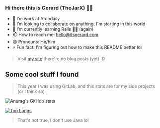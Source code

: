 ### Hi there this is Gerard (TheJarX) 👋🏻

- 🔭 I’m work at Archdaily
- 👯 I’m looking to collaborate on anything, I'm starting in this world
- 🌱 I’m currently learning Rails 🙌🏻 (again)
- 📫 How to reach me: hello@itsgerard.com
- 😄 Pronouns: He/him
- ⚡ Fun fact: I'm figuring out how to make this README better lol

> Visit [my site](https://itsgerard.com/) there're no blog posts (yet) :D


## Some cool stuff I found
> This year I was using GitLab, and this stats are for my side projects (or I think so)

![Anurag's GitHub stats](https://github-readme-stats.vercel.app/api?username=TheJarX&show_icons=true&count_private=true)


[![Top Langs](https://github-readme-stats.vercel.app/api/top-langs/?username=TheJarX&layout=compact)](https://github.com/anuraghazra/github-readme-stats)
> That's not true, I don't use Java lol


<!--
**TheJarX/TheJarX** is a ✨ _special_ ✨ repository because its `README.md` (this file) appears on your GitHub profile.

Here are some ideas to get you started:

- 🔭 I’m currently working on ...
- 🌱 I’m currently learning ...
- 👯 I’m looking to collaborate on ...
- 🤔 I’m looking for help with ...
- 💬 Ask me about ...
- 📫 How to reach me: ...
- 😄 Pronouns: ...
- ⚡ Fun fact: ...
-->
